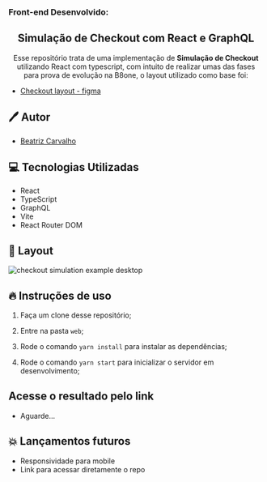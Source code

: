### Front-end Desenvolvido:
<h2 align="center">
  Simulação de Checkout com React e GraphQL
</h2>

<p align="center">Esse repositório trata de uma implementação de <strong>Simulação de Checkout</strong> utilizando React com typescript, com intuito de realizar umas das fases para prova de evolução na B8one, o layout utilizado como base foi: </p>

- [Checkout layout - figma](https://www.figma.com/file/jTYqJ2M7cdP62eB6E18e63/Trainne-Proof---V3)

## 🖊️ Autor

- [Beatriz Carvalho](https://github.com/BiaCarvalhoCavalieri)

## 💻 Tecnologias Utilizadas

- React
- TypeScript
- GraphQL
- Vite
- React Router DOM

## 🎨 Layout
  <img alt="checkout simulation example desktop" src="https://i.imgur.com/Mm0VNzo.png">

## 🔥 Instruções de uso

1. Faça um clone desse repositório;

2. Entre na pasta `web`;

3. Rode o comando `yarn install` para instalar as dependências;

4. Rode o comando `yarn start` para inicializar o servidor em desenvolvimento;

## Acesse o resultado pelo link
- Aguarde...

## 💥 Lançamentos futuros

- Responsividade para mobile
- Link para acessar diretamente o repo

